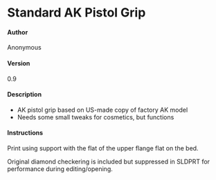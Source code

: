 # Standard AK Pistol Grip

#### Author
Anonymous

#### Version
0.9

#### Description
* AK pistol grip based on US-made copy of factory AK model
* Needs some small tweaks for cosmetics, but functions

#### Instructions
Print using support with the flat of the upper flange flat on the bed.

Original diamond checkering is included but suppressed in SLDPRT for performance during editing/opening.